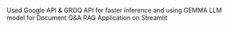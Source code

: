 Used Google API & GROQ API for faster inference and using GEMMA LLM model for Document Q&A RAG Application on Streamlit
